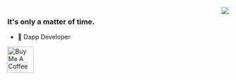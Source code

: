 <img align="right" src="https://github-readme-stats.vercel.app/api?username=xwjack&show_icons=true&hide_title=true&theme=radical" />

### It's only a matter of time.

- 🦄 Dapp Developer

<a href="https://www.buymeacoffee.com/xwjack" target="_blank"><img src="https://cdn.buymeacoffee.com/buttons/v2/default-yellow.png" alt="Buy Me A Coffee"  height=60px></a>
